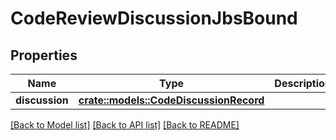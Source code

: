 # CodeReviewDiscussionJbsBound

## Properties

Name | Type | Description | Notes
------------ | ------------- | ------------- | -------------
**discussion** | [**crate::models::CodeDiscussionRecord**](CodeDiscussionRecord.md) |  | 

[[Back to Model list]](../README.md#documentation-for-models) [[Back to API list]](../README.md#documentation-for-api-endpoints) [[Back to README]](../README.md)


